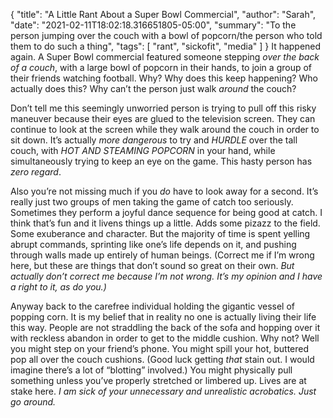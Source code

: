 {
    "title": "A Little Rant About a Super Bowl Commercial",
    "author": "Sarah",
    "date": "2021-02-11T18:02:18.316651805-05:00",
    "summary": "To the person jumping over the couch with a bowl of popcorn/the person who told them to do such a thing",
    "tags": [
        "rant",
        "sickofit",
        "media"
    ]
}
It happened again. A Super Bowl commercial featured someone stepping
*over the back of a couch*, with a large bowl of popcorn in their hands,
to join a group of their friends watching football. Why? Why does this
keep happening? Who actually does this? Why can’t the person just walk
*around* the couch?

Don’t tell me this seemingly unworried person is trying to pull off this
risky maneuver because their eyes are glued to the television screen.
They can continue to look at the screen while they walk around the couch
in order to sit down. It’s actually *more dangerous* to try and *HURDLE*
over the tall couch, with *HOT AND STEAMING POPCORN* in your hand, while
simultaneously trying to keep an eye on the game. This hasty person has
*zero regard*.

Also you’re not missing much if you *do* have to look away for a second.
It’s really just two groups of men taking the game of catch too
seriously. Sometimes they perform a joyful dance sequence for being good
at catch. I think that’s fun and it livens things up a little. Adds some
pizazz to the field. Some exuberance and character. But the majority of
time is spent yelling abrupt commands, sprinting like one’s life depends
on it, and pushing through walls made up entirely of human beings.
(Correct me if I’m wrong here, but these are things that don’t sound so
great on their own. *But actually don’t correct me because I’m not
wrong. It’s my opinion and I have a right to it, as do you.)*

Anyway back to the carefree individual holding the gigantic vessel of
popping corn. It is my belief that in reality no one is actually living
their life this way. People are not straddling the back of the sofa and
hopping over it with reckless abandon in order to get to the middle
cushion. Why not? Well you might step on your friend’s phone. You might
spill your hot, buttered pop all over the couch cushions. (Good luck
getting *that* stain out. I would imagine there’s a lot of “blotting”
involved.) You might physically pull something unless you’ve properly
stretched or limbered up. Lives are at stake here. *I am sick of your
unnecessary and unrealistic acrobatics. Just go around.*
